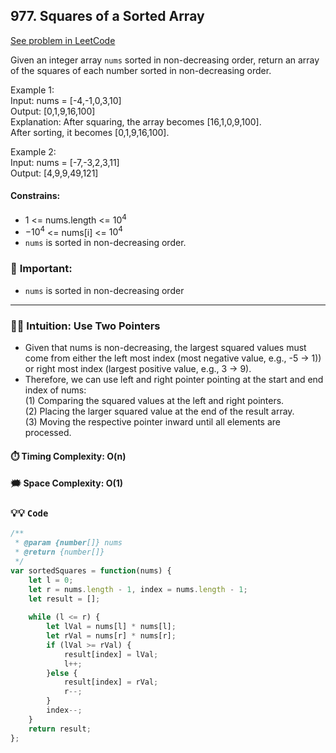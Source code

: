 ## 977. Squares of a Sorted Array
[See problem in LeetCode](https://leetcode.com/problems/squares-of-a-sorted-array/description/)   

Given an integer array ```nums``` sorted in non-decreasing order, return an array of the squares of each number sorted in non-decreasing order.

Example 1:   
Input: nums = [-4,-1,0,3,10]   
Output: [0,1,9,16,100]   
Explanation: After squaring, the array becomes [16,1,0,9,100].   
After sorting, it becomes [0,1,9,16,100].   


Example 2:                
Input: nums = [-7,-3,2,3,11]   
Output: [4,9,9,49,121] 


#### Constrains:
- 1 <= nums.length <= $10^4$
- $-10^4$ <= nums[i] <= $10^4$ 
- ```nums``` is sorted in non-decreasing order.


### 🚨 **Important:**

- ```nums``` is sorted in non-decreasing order

---
### 🌟🌟 **Intuition:** Use Two Pointers

- Given that nums is non-decreasing, the largest squared values must come from either the left most index (most negative value, e.g., -5 → 1)) or right most index (largest positive value, e.g., 3 → 9).
- Therefore, we can use left and right pointer pointing at the start and end index of nums:   
(1) Comparing the squared values at the left and right pointers.    
(2) Placing the larger squared value at the end of the result array.   
(3) Moving the respective pointer inward until all elements are processed.



#### ⏱️ Timing Complexity: O(n)

#### 🗯️ Space Complexity: O(1)

### 💡💡 **`Code`**

```JavaScript
/**
 * @param {number[]} nums
 * @return {number[]}
 */
var sortedSquares = function(nums) {
    let l = 0;
    let r = nums.length - 1, index = nums.length - 1;
    let result = [];
    
    while (l <= r) {
        let lVal = nums[l] * nums[l];
        let rVal = nums[r] * nums[r];
        if (lVal >= rVal) {
            result[index] = lVal;
            l++;
        }else {
            result[index] = rVal;
            r--;
        }
        index--;
    }
    return result;
};


```

